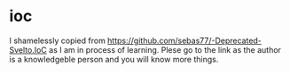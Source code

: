 # ioc
I shamelessly copied from https://github.com/sebas77/-Deprecated-Svelto.IoC as I am in process of learning. Plese go to the link as the author is a knowledgeble person and you will know more things.
